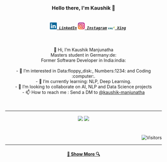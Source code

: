 <h3 align="center">Hello there, I'm Kaushik 👋</h3>
<h5 align="center">
  <code>
    <a href="https://www.linkedin.com/in/kaushik-manjunatha/" title="LinkedIn Profile"><img width="22" src="https://github.com/kaushikmupadhya/kaushikmupadhya/blob/master/linkedin.svg"> LinkedIn</a></code>
  <code><a href="https://www.instagram.com/kaushik_upadhya" title="Instagram Profile"><img width="22" src="https://github.com/kaushikmupadhya/kaushikmupadhya/blob/master/Instagram.svg"> Instagram</a></code>
 <code><a href="https://www.xing.com/profile/Kaushik_Manjunatha/" title="Xing Profile"><img width="22" src="https://github.com/kaushikmupadhya/kaushikmupadhya/blob/master/Xing.svg"> Xing</a></code>
</h5>
<br>
<p align="center">

<p align="center">
👋 Hi, I’m Kaushik Manjunatha
  <br>Masters student in Germany:de:
  <br>Former Software Developer in India:india:
  <br><br>
- 👀 I’m interested in Data:floppy_disk:, Numbers:1234: and Coding :computer:.<br>
- 🌱 I’m currently learning: NLP, Deep Learning.<br>
- 💞️ I’m looking to collaborate on AI, NLP and Data Science projects<br>
- 📫 How to reach me : Send a DM to <a href="https://www.linkedin.com/in/kaushik-manjunatha/">@kaushik-manjunatha</a>
</p>
    <br>
</p>

<hr>
<p align=center>
    <img height=160 align="center" src="https://github-readme-stats.vercel.app/api?username=kaushikmupadhya&show_icons=true&theme=gruvbox">
    <img height=160 align="center" src="https://github-readme-stats.vercel.app/api/top-langs/?username=kaushikmupadhya&layout=compact&theme=gruvbox">
</p>

<!-- ![Kaushik's GitHub stats](https://github-readme-stats.vercel.app/api?username=kaushikmupadhya&show_icons=true&theme=radical) [![Most Used Languages](https://github-readme-stats.vercel.app/api/top-langs/?username=kaushikmupadhya&layout=compact)](https://github.com/kaushikmupadhya/github-readme-stats) --->

<br><p align="right">![Visitors](https://komarev.com/ghpvc/?username=kaushikmupadhya&color=blue&label=visitors)<br>

<hr>
<h4 align="center"><a href=https://github.com/adicadi?tab=repositories title="Show Repositories">🔎 Show More 🔍</a></h4>

<!---<br><p align="right">![](https://visitor-badge.laobi.icu/badge?page_id=kaushikmupadhya.kaushikmupadhya)<br>--->
<!---
kaushikmupadhya/kaushikmupadhya is a ✨ special ✨ repository because its `README.md` (this file) appears on your GitHub profile.
You can click the Preview link to take a look at your changes.
--->
